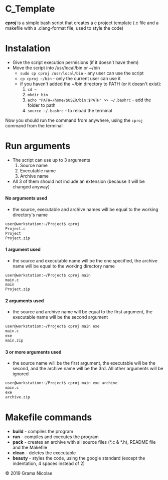 # C_Template

   **_cproj_** is a simple bash script that creates a c project template (.c file and a makefile with a .clang-format file, used to style the code)

# Instalation
- Give the script execution permisions (if it doesn't have them)
` `
- Move the script into /usr/local/bin or ~/bin
    - `sudo cp cproj /usr/local/bin` - any user can use the script
    - `cp cproj ~/bin` - only the current user can use it
    - if you haven't added the ~/bin directory to PATH (or it doesn't exist): 
        1. `cd ~`
        2. `mkdir bin`
        3. `echo "PATH=/home/$USER/bin:$PATH" >> ~/.bashrc` - add the folder to path
        4. `source ~/.bashrc` - to reload the terminal

Now you should run the command from anywhere, using the `cproj` command from the terminal


# Run arguments
- The script can use up to 3 arguments
    1. Source name
    2. Executable name
    3. Archive name
- All 3 of them should not include an extension (because it will be changed anyway)

#### No arguments used
- the source, executable and archive names will be equal to the working directory's name
```bash
user@workstation:~/Project$ cproj
Project.c
Project
Project.zip
```

#### 1 argument used
- the source and executable name will be the one specified, the archive name will be equal to the working directory name
```bash
user@workstation:~/Project$ cproj main
main.c
main
Project.zip
```

#### 2 arguments used
- the source and archive name will be equal to the first argument, the executable name will be
the second argument
```bash
user@workstation:~/Project$ cproj main exe
main.c
exe
main.zip
```

#### 3 or more arguments used
- the source name will be the first argument, the executable will be the second, and the archive name will be the 3rd. All other arguments will be ignored
```bash
user@workstation:~/Project$ cproj main exe archive
main.c
exe
archive.zip
```

# Makefile commands

- **build** - compiles the program
- **run** - compiles and executes the program
- **pack** - creates an archive with all source files (*.c & *.h), README file and the Makefile
- **clean** - deletes the executable
- **beauty** - styles the code, using the google standard (except the indentation, 4 spaces instead of 2)

© 2019 Grama Nicolae
